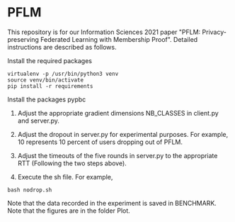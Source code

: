 # PFLM

This repository is for our Information Sciences 2021 paper "PFLM: Privacy-preserving Federated Learning with Membership Proof". Detailed instructions are described as follows.


Install the required packages
```
virtualenv -p /usr/bin/python3 venv
source venv/bin/activate
pip install -r requirements
```
Install the packages pypbc

1. Adjust the appropriate gradient dimensions NB_CLASSES in client.py and server.py.

2. Adjust the dropout in server.py for experimental purposes. For example, 10 represents 10 percent of users dropping out of PFLM.

3. Adjust the timeouts of the five rounds in server.py to the appropriate RTT (Following the two steps above).

4. Execute the sh file. For example,

```
bash nodrop.sh
```

Note that the data recorded in the experiment is saved in BENCHMARK.
Note that the figures are in the folder Plot.

